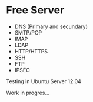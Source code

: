 # Free Server

* DNS (Primary and secundary)
* SMTP/POP
* IMAP
* LDAP
* HTTP/HTTPS
* SSH
* FTP
* IPSEC

Testing in Ubuntu Server 12.04

Work in progres...